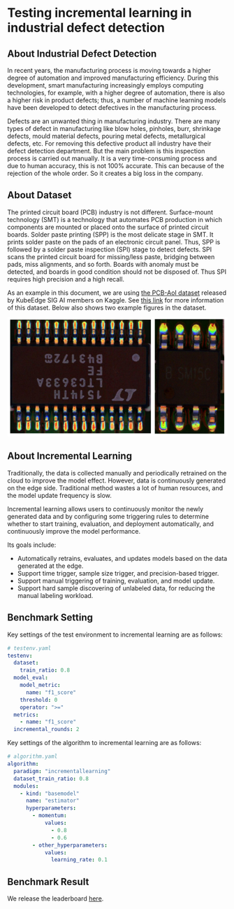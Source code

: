 # Testing incremental learning in industrial defect detection

## About Industrial Defect Detection 

In recent years, the manufacturing process is moving towards a higher degree of automation and improved manufacturing efficiency. During this development, smart manufacturing increasingly employs computing technologies, for example, with a higher degree of automation, there is also a higher risk in product defects; thus, a number of machine learning models have been developed to detect defectives in the manufacturing process.  

Defects are an unwanted thing in manufacturing industry. There are many types of defect in manufacturing like blow holes, pinholes, burr, shrinkage defects, mould material defects, pouring metal defects, metallurgical defects, etc. For removing this defective product all industry have their defect detection department. But the main problem is this inspection process is carried out manually. It is a very time-consuming process and due to human accuracy, this is not 100\% accurate. This can because of the rejection of the whole order. So it creates a big loss in the company.

## About Dataset

The printed circuit board (PCB) industry is not different. Surface-mount technology (SMT) is a technology that automates PCB production in which components are mounted or placed onto the surface of printed circuit boards. Solder paste printing (SPP) is the most delicate stage in SMT. It prints solder paste on the pads of an electronic circuit panel. Thus, SPP is followed by a solder paste inspection (SPI) stage to detect defects. SPI scans the printed circuit board for missing/less paste, bridging between pads, miss alignments, and so forth. Boards with anomaly must be detected, and boards in good condition should not be disposed of. Thus SPI requires high precision and a high recall. 

As an example in this document, we are using [the PCB-AoI dataset](https://www.kaggle.com/datasets/kubeedgeianvs/pcb-aoi) released by KubeEdge SIG AI members on Kaggle. See [this link](../scenarios/industrial-defect-detection/pcb-aoi.md) for more information of this dataset. Below also shows two example figures in the dataset. 

![](images/PCB-AoI_example.png)


## About Incremental Learning
Traditionally, the data is collected manually and periodically retrained on the cloud to improve the model effect. However, data is continuously generated on the edge side. Traditional method wastes a lot of human resources, and the model update frequency is slow.  

Incremental learning allows users to continuously monitor the newly generated data and by configuring some triggering rules to determine whether to start training, evaluation, and deployment automatically, and continuously improve the model performance.

Its goals include:
* Automatically retrains, evaluates, and updates models based on the data generated at the edge.
* Support time trigger, sample size trigger, and precision-based trigger.
* Support manual triggering of training, evaluation, and model update.
* Support hard sample discovering of unlabeled data,  for reducing the manual labeling workload. 


## Benchmark Setting

Key settings of the test environment to incremental learning are as follows: 
``` yaml
# testenv.yaml
testenv:
  dataset:
    train_ratio: 0.8
  model_eval:
    model_metric:
      name: "f1_score"
    threshold: 0
    operator: ">="
  metrics:
    - name: "f1_score"
  incremental_rounds: 2
```

Key settings of the algorithm to incremental learning are as follows: 
```yaml
# algorithm.yaml
algorithm:
  paradigm: "incrementallearning"
  dataset_train_ratio: 0.8
  modules:
    - kind: "basemodel"
      name: "estimator"
      hyperparameters:
        - momentum:
            values:
              - 0.8
              - 0.6
        - other_hyperparameters:
            values:
              learning_rate: 0.1

```
<!-- momentum: 0.9 -->

## Benchmark Result 

We release the leaderboard [here](../leaderboards/leaderboard-in-industrial-defect-detection-of-PCB-AoI/leaderboard-of-single-task-learning.md).